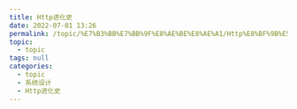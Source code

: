 ```yaml
---
title: Http进化史
date: 2022-07-01 13:26
permalink: /topic/%E7%B3%BB%E7%BB%9F%E8%AE%BE%E8%AE%A1/Http%E8%BF%9B%E5%8C%96%E5%8F%B2
topic: 
  - topic
tags: null
categories: 
  - topic
  - 系统设计
  - Http进化史
---
```

　　‍
